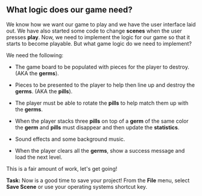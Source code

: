 ## What logic does our game need?
We know how we want our game to play and we have the user interface laid out. We have also started some code to change __scenes__ when the user presses __play__. Now, we need to implement the logic for our game so that it starts to become playable. But what game logic do we need to implement?

We need the following:
* The game board to be populated with pieces for the player to destroy. (AKA the __germs__).

* Pieces to be presented to the player to help then line up and destroy the __germs__. (AKA the __pills__).

* The player must be able to rotate the __pills__ to help match them up with the __germs__.

* When the player stacks three __pills__ on top of a __germ__ of the same color the __germ__ and __pills__ must disappear and then update the __statistics__.

* Sound effects and some background music.

* When the player clears all the __germs__, show a success message and load the next level.

This is a fair amount of work, let's get going!

__Task:__ Now is a good time to save your project! From the __File__ menu, select __Save Scene__ or use your operating systems shortcut key.
